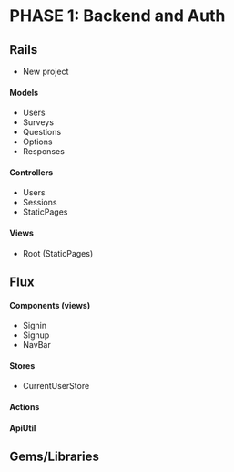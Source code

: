 # PHASE 1: Backend and Auth

## Rails
* New project

#### Models
* Users
* Surveys
* Questions
* Options
* Responses

#### Controllers
* Users
* Sessions
* StaticPages

#### Views
* Root (StaticPages)

## Flux

#### Components (views)
* Signin
* Signup
* NavBar

#### Stores
* CurrentUserStore

#### Actions
#### ApiUtil
## Gems/Libraries
